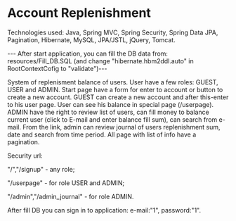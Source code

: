 # Account Replenishment
Technologies used: Java, Spring MVC, Spring Security, Spring Data JPA, Pagination, Hibernate, MySQL, JPA/JSTL, jQuery, Tomcat. 

--- After start application, you can fill the DB data from: resources/Fill_DB.SQL
(and change "hibernate.hbm2ddl.auto" in RootContextCofig to "validate")---

System of replenisment balance of users.
User have a few roles: GUEST, USER and ADMIN. Start page have a form for enter to account or button to create a new account. 
GUEST can create a new account and after this-enter to his user page.
User can see his balance in special page (/userpage). ADMIN have the right to review list of users, 
can fill money to balance current user 
(click to E-mail and enter balance fill sum), can search from e-mail. From the link, 
admin can review journal of users replenishment sum, date and search from time period. 
All page with list of info have a pagination.

Security url:

"/","/signup" - any role;

"/userpage" - for role USER and ADMIN;

"/admin","/admin_journal" - for role ADMIN.

After fill DB you can sign in to application: e-mail:"1", password:"1".
